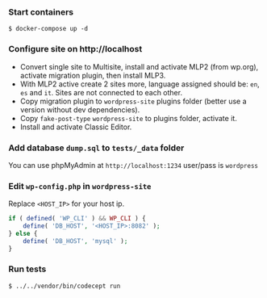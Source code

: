 ### Start containers
```
$ docker-compose up -d
```

### Configure site on http://localhost
- Convert single site to Multisite, install and activate MLP2 (from wp.org), activate migration plugin, then install MLP3.
- With MLP2 active create 2 sites more, language assigned should be: `en`, `es` and `it`. Sites are not connected to each other.
- Copy migration plugin to `wordpress-site` plugins folder (better use a version without dev dependencies).
- Copy `fake-post-type` `wordpress-site` to plugins folder, activate it.
- Install and activate Classic Editor.

### Add database `dump.sql` to `tests/_data` folder
You can use phpMyAdmin at `http://localhost:1234` user/pass is `wordpress` 

### Edit `wp-config.php` in `wordpress-site`
Replace `<HOST_IP>` for your host ip.
```php
if ( defined( 'WP_CLI' ) && WP_CLI ) {
    define( 'DB_HOST', '<HOST_IP>:8082' );
} else {
    define( 'DB_HOST', 'mysql' );
}
```

### Run tests
`$ ../../vendor/bin/codecept run`
